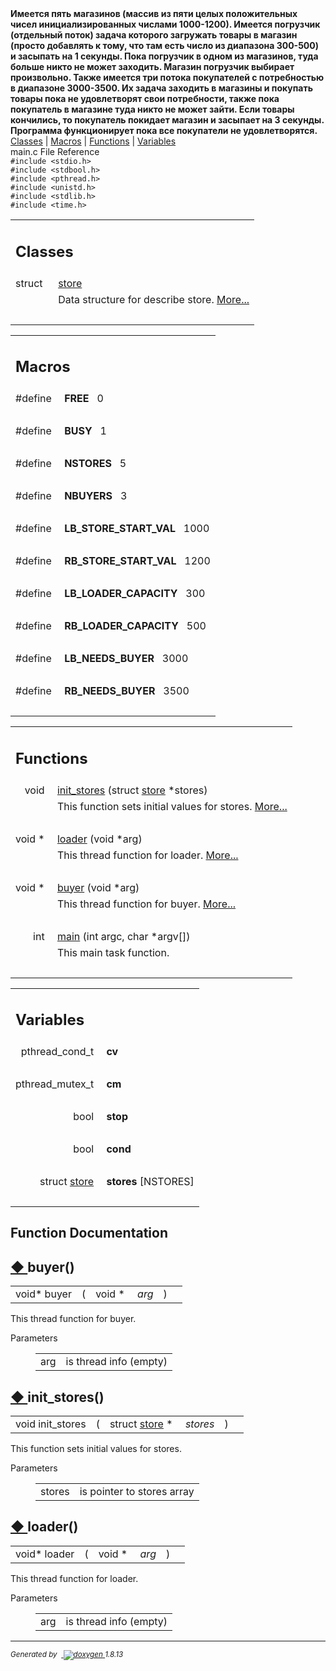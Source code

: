 <!DOCTYPE html PUBLIC "-//W3C//DTD XHTML 1.0 Transitional//EN" "http://www.w3.org/TR/xhtml1/DTD/xhtml1-transitional.dtd">
<html xmlns="http://www.w3.org/1999/xhtml">
<head>
<meta http-equiv="Content-Type" content="text/xhtml;charset=UTF-8"/>
<meta http-equiv="X-UA-Compatible" content="IE=9"/>
<meta name="generator" content="Doxygen 1.8.13"/>
<meta name="viewport" content="width=device-width, initial-scale=1"/>
</head>
<body>
<div>
<b>Имеется пять магазинов (массив из пяти целых положительных чисел 
инициализированных числами 1000-1200). Имеется погрузчик (отдельный поток) 
задача которого загружать товары в магазин (просто добавлять к тому, 
что там есть число из диапазона 300-500) и засыпать на 1 секунды. 
Пока погрузчик в одном из магазинов, туда больше никто не может заходить. 
Магазин погрузчик выбирает произвольно. Также имеется три потока 
покупателей с потребностью в диапазоне 3000-3500. Их задача заходить в 
магазины и покупать товары пока не удовлетворят свои потребности, также 
пока покупатель в магазине туда никто не может зайти. Если товары кончились, 
то покупатель покидает магазин и засыпает на 3 секунды. Программа 
функционирует пока все покупатели не удовлетворятся.</b>
</div>
<div id="top"><!-- do not remove this div, it is closed by doxygen! -->
<div id="main-nav"></div>
<!-- window showing the filter options -->
<div id="MSearchSelectWindow"
     onmouseover="return searchBox.OnSearchSelectShow()"
     onmouseout="return searchBox.OnSearchSelectHide()"
     onkeydown="return searchBox.OnSearchSelectKey(event)">
</div>

<!-- iframe showing the search results (closed by default) -->
<div class="header">
  <div class="summary">
<a href="#nested-classes">Classes</a> &#124;
<a href="#define-members">Macros</a> &#124;
<a href="#func-members">Functions</a> &#124;
<a href="#var-members">Variables</a>  </div>
  <div class="headertitle">
<div class="title">main.c File Reference</div>  </div>
</div><!--header-->
<div class="contents">
<div class="textblock"><code>#include &lt;stdio.h&gt;</code><br />
<code>#include &lt;stdbool.h&gt;</code><br />
<code>#include &lt;pthread.h&gt;</code><br />
<code>#include &lt;unistd.h&gt;</code><br />
<code>#include &lt;stdlib.h&gt;</code><br />
<code>#include &lt;time.h&gt;</code><br />
</div><table class="memberdecls">
<tr class="heading"><td colspan="2"><h2 class="groupheader"><a name="nested-classes"></a>
Classes</h2></td></tr>
<tr class="memitem:"><td class="memItemLeft" align="right" valign="top">struct &#160;</td><td class="memItemRight" valign="bottom"><a class="el" href="structstore.html">store</a></td></tr>
<tr class="memdesc:"><td class="mdescLeft">&#160;</td><td class="mdescRight">Data structure for describe store.  <a href="structstore.html#details">More...</a><br /></td></tr>
<tr class="separator:"><td class="memSeparator" colspan="2">&#160;</td></tr>
</table><table class="memberdecls">
<tr class="heading"><td colspan="2"><h2 class="groupheader"><a name="define-members"></a>
Macros</h2></td></tr>
<tr class="memitem:a9a8e700d56e7d858108b755ad3edb52e"><td class="memItemLeft" align="right" valign="top"><a id="a9a8e700d56e7d858108b755ad3edb52e"></a>
#define&#160;</td><td class="memItemRight" valign="bottom"><b>FREE</b>&#160;&#160;&#160;0</td></tr>
<tr class="separator:a9a8e700d56e7d858108b755ad3edb52e"><td class="memSeparator" colspan="2">&#160;</td></tr>
<tr class="memitem:ab5be0aaddb58ffb9cb20c12530d66316"><td class="memItemLeft" align="right" valign="top"><a id="ab5be0aaddb58ffb9cb20c12530d66316"></a>
#define&#160;</td><td class="memItemRight" valign="bottom"><b>BUSY</b>&#160;&#160;&#160;1</td></tr>
<tr class="separator:ab5be0aaddb58ffb9cb20c12530d66316"><td class="memSeparator" colspan="2">&#160;</td></tr>
<tr class="memitem:a5b146c246c83364125feb6c92ce028c8"><td class="memItemLeft" align="right" valign="top"><a id="a5b146c246c83364125feb6c92ce028c8"></a>
#define&#160;</td><td class="memItemRight" valign="bottom"><b>NSTORES</b>&#160;&#160;&#160;5</td></tr>
<tr class="separator:a5b146c246c83364125feb6c92ce028c8"><td class="memSeparator" colspan="2">&#160;</td></tr>
<tr class="memitem:a9610235eb0d5257f15c8ecbf15a7caee"><td class="memItemLeft" align="right" valign="top"><a id="a9610235eb0d5257f15c8ecbf15a7caee"></a>
#define&#160;</td><td class="memItemRight" valign="bottom"><b>NBUYERS</b>&#160;&#160;&#160;3</td></tr>
<tr class="separator:a9610235eb0d5257f15c8ecbf15a7caee"><td class="memSeparator" colspan="2">&#160;</td></tr>
<tr class="memitem:a21910b18dcd047ecdc84837c1dc801fd"><td class="memItemLeft" align="right" valign="top"><a id="a21910b18dcd047ecdc84837c1dc801fd"></a>
#define&#160;</td><td class="memItemRight" valign="bottom"><b>LB_STORE_START_VAL</b>&#160;&#160;&#160;1000</td></tr>
<tr class="separator:a21910b18dcd047ecdc84837c1dc801fd"><td class="memSeparator" colspan="2">&#160;</td></tr>
<tr class="memitem:a09c1333ef9e9f690644f2090295dca29"><td class="memItemLeft" align="right" valign="top"><a id="a09c1333ef9e9f690644f2090295dca29"></a>
#define&#160;</td><td class="memItemRight" valign="bottom"><b>RB_STORE_START_VAL</b>&#160;&#160;&#160;1200</td></tr>
<tr class="separator:a09c1333ef9e9f690644f2090295dca29"><td class="memSeparator" colspan="2">&#160;</td></tr>
<tr class="memitem:a6daed247f3d6193ee8e9fc7277240678"><td class="memItemLeft" align="right" valign="top"><a id="a6daed247f3d6193ee8e9fc7277240678"></a>
#define&#160;</td><td class="memItemRight" valign="bottom"><b>LB_LOADER_CAPACITY</b>&#160;&#160;&#160;300</td></tr>
<tr class="separator:a6daed247f3d6193ee8e9fc7277240678"><td class="memSeparator" colspan="2">&#160;</td></tr>
<tr class="memitem:abb693cad492158ea255010b939697a36"><td class="memItemLeft" align="right" valign="top"><a id="abb693cad492158ea255010b939697a36"></a>
#define&#160;</td><td class="memItemRight" valign="bottom"><b>RB_LOADER_CAPACITY</b>&#160;&#160;&#160;500</td></tr>
<tr class="separator:abb693cad492158ea255010b939697a36"><td class="memSeparator" colspan="2">&#160;</td></tr>
<tr class="memitem:a664c9105cddfdbb4f3101b641f5c5c49"><td class="memItemLeft" align="right" valign="top"><a id="a664c9105cddfdbb4f3101b641f5c5c49"></a>
#define&#160;</td><td class="memItemRight" valign="bottom"><b>LB_NEEDS_BUYER</b>&#160;&#160;&#160;3000</td></tr>
<tr class="separator:a664c9105cddfdbb4f3101b641f5c5c49"><td class="memSeparator" colspan="2">&#160;</td></tr>
<tr class="memitem:a1d870ee17df0a340d1d41b2389e45fc0"><td class="memItemLeft" align="right" valign="top"><a id="a1d870ee17df0a340d1d41b2389e45fc0"></a>
#define&#160;</td><td class="memItemRight" valign="bottom"><b>RB_NEEDS_BUYER</b>&#160;&#160;&#160;3500</td></tr>
<tr class="separator:a1d870ee17df0a340d1d41b2389e45fc0"><td class="memSeparator" colspan="2">&#160;</td></tr>
</table><table class="memberdecls">
<tr class="heading"><td colspan="2"><h2 class="groupheader"><a name="func-members"></a>
Functions</h2></td></tr>
<tr class="memitem:af5363b9631ef5e5ed967b233ebd8251c"><td class="memItemLeft" align="right" valign="top">void&#160;</td><td class="memItemRight" valign="bottom"><a class="el" href="main_8c.html#af5363b9631ef5e5ed967b233ebd8251c">init_stores</a> (struct <a class="el" href="structstore.html">store</a> *stores)</td></tr>
<tr class="memdesc:af5363b9631ef5e5ed967b233ebd8251c"><td class="mdescLeft">&#160;</td><td class="mdescRight">This function sets initial values for stores.  <a href="#af5363b9631ef5e5ed967b233ebd8251c">More...</a><br /></td></tr>
<tr class="separator:af5363b9631ef5e5ed967b233ebd8251c"><td class="memSeparator" colspan="2">&#160;</td></tr>
<tr class="memitem:a1395bab6ed2ea9d6461f0c09762fd9ff"><td class="memItemLeft" align="right" valign="top">void *&#160;</td><td class="memItemRight" valign="bottom"><a class="el" href="main_8c.html#a1395bab6ed2ea9d6461f0c09762fd9ff">loader</a> (void *arg)</td></tr>
<tr class="memdesc:a1395bab6ed2ea9d6461f0c09762fd9ff"><td class="mdescLeft">&#160;</td><td class="mdescRight">This thread function for loader.  <a href="#a1395bab6ed2ea9d6461f0c09762fd9ff">More...</a><br /></td></tr>
<tr class="separator:a1395bab6ed2ea9d6461f0c09762fd9ff"><td class="memSeparator" colspan="2">&#160;</td></tr>
<tr class="memitem:a84f14923762fd0838dceaa6931c7977b"><td class="memItemLeft" align="right" valign="top">void *&#160;</td><td class="memItemRight" valign="bottom"><a class="el" href="main_8c.html#a84f14923762fd0838dceaa6931c7977b">buyer</a> (void *arg)</td></tr>
<tr class="memdesc:a84f14923762fd0838dceaa6931c7977b"><td class="mdescLeft">&#160;</td><td class="mdescRight">This thread function for buyer.  <a href="#a84f14923762fd0838dceaa6931c7977b">More...</a><br /></td></tr>
<tr class="separator:a84f14923762fd0838dceaa6931c7977b"><td class="memSeparator" colspan="2">&#160;</td></tr>
<tr class="memitem:a0ddf1224851353fc92bfbff6f499fa97"><td class="memItemLeft" align="right" valign="top"><a id="a0ddf1224851353fc92bfbff6f499fa97"></a>
int&#160;</td><td class="memItemRight" valign="bottom"><a class="el" href="main_8c.html#a0ddf1224851353fc92bfbff6f499fa97">main</a> (int argc, char *argv[])</td></tr>
<tr class="memdesc:a0ddf1224851353fc92bfbff6f499fa97"><td class="mdescLeft">&#160;</td><td class="mdescRight">This main task function. <br /></td></tr>
<tr class="separator:a0ddf1224851353fc92bfbff6f499fa97"><td class="memSeparator" colspan="2">&#160;</td></tr>
</table><table class="memberdecls">
<tr class="heading"><td colspan="2"><h2 class="groupheader"><a name="var-members"></a>
Variables</h2></td></tr>
<tr class="memitem:a524048671a65927d5bf8256c0fe67f7d"><td class="memItemLeft" align="right" valign="top"><a id="a524048671a65927d5bf8256c0fe67f7d"></a>
pthread_cond_t&#160;</td><td class="memItemRight" valign="bottom"><b>cv</b></td></tr>
<tr class="separator:a524048671a65927d5bf8256c0fe67f7d"><td class="memSeparator" colspan="2">&#160;</td></tr>
<tr class="memitem:a5a9933cd4a8dfe11fff0d0e1e7a3e197"><td class="memItemLeft" align="right" valign="top"><a id="a5a9933cd4a8dfe11fff0d0e1e7a3e197"></a>
pthread_mutex_t&#160;</td><td class="memItemRight" valign="bottom"><b>cm</b></td></tr>
<tr class="separator:a5a9933cd4a8dfe11fff0d0e1e7a3e197"><td class="memSeparator" colspan="2">&#160;</td></tr>
<tr class="memitem:a53a2d16dac430353052f49aaa0cce34a"><td class="memItemLeft" align="right" valign="top"><a id="a53a2d16dac430353052f49aaa0cce34a"></a>
bool&#160;</td><td class="memItemRight" valign="bottom"><b>stop</b></td></tr>
<tr class="separator:a53a2d16dac430353052f49aaa0cce34a"><td class="memSeparator" colspan="2">&#160;</td></tr>
<tr class="memitem:af01f12917f253ae4478699e86cb28aad"><td class="memItemLeft" align="right" valign="top"><a id="af01f12917f253ae4478699e86cb28aad"></a>
bool&#160;</td><td class="memItemRight" valign="bottom"><b>cond</b></td></tr>
<tr class="separator:af01f12917f253ae4478699e86cb28aad"><td class="memSeparator" colspan="2">&#160;</td></tr>
<tr class="memitem:aa8c9a0c47d4b86fff105edb4ac288c3e"><td class="memItemLeft" align="right" valign="top"><a id="aa8c9a0c47d4b86fff105edb4ac288c3e"></a>
struct <a class="el" href="structstore.html">store</a>&#160;</td><td class="memItemRight" valign="bottom"><b>stores</b> [NSTORES]</td></tr>
<tr class="separator:aa8c9a0c47d4b86fff105edb4ac288c3e"><td class="memSeparator" colspan="2">&#160;</td></tr>
</table>
<h2 class="groupheader">Function Documentation</h2>
<a id="a84f14923762fd0838dceaa6931c7977b"></a>
<h2 class="memtitle"><span class="permalink"><a href="#a84f14923762fd0838dceaa6931c7977b">&#9670;&nbsp;</a></span>buyer()</h2>

<div class="memitem">
<div class="memproto">
      <table class="memname">
        <tr>
          <td class="memname">void* buyer </td>
          <td>(</td>
          <td class="paramtype">void *&#160;</td>
          <td class="paramname"><em>arg</em></td><td>)</td>
          <td></td>
        </tr>
      </table>
</div><div class="memdoc">

<p>This thread function for buyer. </p>
<dl class="params"><dt>Parameters</dt><dd>
  <table class="params">
    <tr><td class="paramname">arg</td><td>is thread info (empty) </td></tr>
  </table>
  </dd>
</dl>

</div>
</div>
<a id="af5363b9631ef5e5ed967b233ebd8251c"></a>
<h2 class="memtitle"><span class="permalink"><a href="#af5363b9631ef5e5ed967b233ebd8251c">&#9670;&nbsp;</a></span>init_stores()</h2>

<div class="memitem">
<div class="memproto">
      <table class="memname">
        <tr>
          <td class="memname">void init_stores </td>
          <td>(</td>
          <td class="paramtype">struct <a class="el" href="structstore.html">store</a> *&#160;</td>
          <td class="paramname"><em>stores</em></td><td>)</td>
          <td></td>
        </tr>
      </table>
</div><div class="memdoc">

<p>This function sets initial values for stores. </p>
<dl class="params"><dt>Parameters</dt><dd>
  <table class="params">
    <tr><td class="paramname">stores</td><td>is pointer to stores array </td></tr>
  </table>
  </dd>
</dl>

</div>
</div>
<a id="a1395bab6ed2ea9d6461f0c09762fd9ff"></a>
<h2 class="memtitle"><span class="permalink"><a href="#a1395bab6ed2ea9d6461f0c09762fd9ff">&#9670;&nbsp;</a></span>loader()</h2>

<div class="memitem">
<div class="memproto">
      <table class="memname">
        <tr>
          <td class="memname">void* loader </td>
          <td>(</td>
          <td class="paramtype">void *&#160;</td>
          <td class="paramname"><em>arg</em></td><td>)</td>
          <td></td>
        </tr>
      </table>
</div><div class="memdoc">

<p>This thread function for loader. </p>
<dl class="params"><dt>Parameters</dt><dd>
  <table class="params">
    <tr><td class="paramname">arg</td><td>is thread info (empty) </td></tr>
  </table>
  </dd>
</dl>

</div>
</div>
</div><!-- contents -->
<!-- start footer part -->
<hr class="footer"/><address class="footer"><small>
Generated by &#160;<a href="http://www.doxygen.org/index.html">
<img class="footer" src="doxygen.png" alt="doxygen"/>
</a> 1.8.13
</small></address>
</body>
</html>
